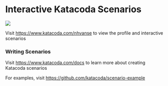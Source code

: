 # Interactive Katacoda Scenarios

[![](http://shields.katacoda.com/katacoda/nhvanse/count.svg)](https://www.katacoda.com/nhvanse "Get your profile on Katacoda.com")

Visit https://www.katacoda.com/nhvanse to view the profile and interactive scenarios

### Writing Scenarios
Visit https://www.katacoda.com/docs to learn more about creating Katacoda scenarios

For examples, visit https://github.com/katacoda/scenario-example
